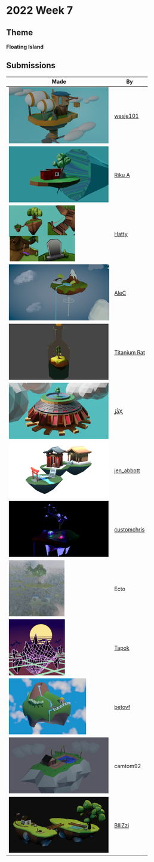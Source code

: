 # 2022 Week 7


## Theme

**Floating Island**


## Submissions

| Made | By |
|------|----|
| <img src="./wesje101/Floating_Island3.png" height="150" /> | [wesje101](./wesje101/) |
| <img src="./RikuA/FloatingIsland.png" height="150" /> | [Riku A](./RikuA/) |
| <img src="./Hatty/elfcorjl-3.png" height="150" /> | [Hatty](./Hatty/) |
| <img src="./AleC/unknown.png" height="150" /> | [AleC](./AleC/) |
| <img src="./TitaniumRat/bottle_island.png" height="150" /> | [Titanium Rat](./TitaniumRat/) |
| <img src="./jaX/Steampunk_Floating_Island.png" height="150" /> | [ʝǟӼ](./jaX/) |
| <img src="./jen_abbott/jen-abbott-floating-island-feb2022.png" height="150" /> | [jen_abbott](./jen_abbott/) |
| <img src="./customchris/Floating_Island.jpg" height="150" /> | [customchris](./customchris/) |
| <img src="./Ecto/unknown.png" height="150" /> | Ecto <!--[Ecto](./Ecto/)--> |
| <img src="./Tapok/retrowave_floating_island.png" height="150" /> | [Tapok](./Tapok/) |
| <img src="./betovf/floating-island.png" height="150" /> | [betovf](./betovf/) |
| <img src="./camtom92/FloatingIsland-1.png" height="150" /> | camtom92 <!--[camtom92](./camtom92/)--> |
| <img src="./BlliZzi/FloatingIsland.png" height="150" /> | [BlliZzi](./BlliZzi/) |
